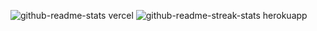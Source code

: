 ![github-readme-stats vercel](https://github.com/user-attachments/assets/f18571c0-b457-48ad-a422-164dabf952ab)
![github-readme-streak-stats herokuapp](https://github.com/user-attachments/assets/48c96787-5549-495f-8bf0-f8d31c2836dd)
